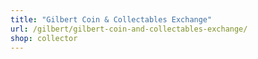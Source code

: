 ```yaml
---
title: "Gilbert Coin & Collectables Exchange"
url: /gilbert/gilbert-coin-and-collectables-exchange/
shop: collector
---
```

